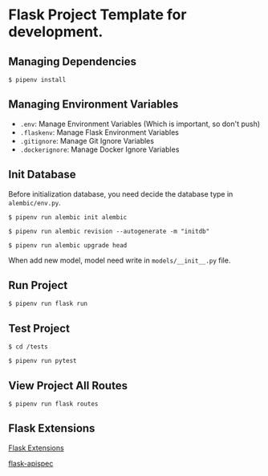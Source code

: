 # Flask Project Template for development.

Managing Dependencies
---------------------

```
$ pipenv install
```

Managing Environment Variables
------------------------------

- `.env`: Manage Environment Variables (Which is important, so don't push)
- `.flaskenv`: Manage Flask Environment Variables
- `.gitignore`: Manage Git Ignore Variables
- `.dockerignore`: Manage Docker Ignore Variables

Init Database
------------------------------

Before initialization database, you need decide the database type in 
`alembic/env.py`. 

```
$ pipenv run alembic init alembic

$ pipenv run alembic revision --autogenerate -m "initdb"

$ pipenv run alembic upgrade head
```

When add new model, model need write in `models/__init__.py` file.

Run Project
------------------------------

```
$ pipenv run flask run
```

Test Project
------------------------------

```
$ cd /tests

$ pipenv run pytest
```

View Project All Routes
------------------------------
```
$ pipenv run flask routes
```

Flask Extensions
------------------------------
[Flask Extensions](http://flask.pocoo.org/extensions/)

[flask-apispec](https://github.com/jmcarp/flask-apispec)

